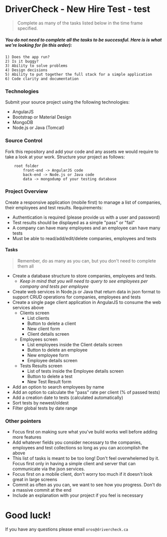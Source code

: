 # DriverCheck - New Hire Test - test

> Complete as many of the tasks listed below in the time frame specified. 
#####  You do not need to complete all the tasks to be successful. Here is is what we're looking for (in this order):

    1) Does the app run? 
    2) Is it buggy?
    3) Ability to solve problems
    4) Design decisions 
    5) Ability to put together the full stack for a simple application 
    6) Code clarity and documentation
 
### Technologies

Submit your source project using the following technologies:

 - AngularJS
 - Bootstrap or Material Design
 - MongoDB
 - Node.js or Java (Tomcat)

### Source Control

Fork this repository and add your code and any assets we would require to take a look at your work. Structure your project as follows:

```
    root folder
        front-end -> AngularJS code
        back-end -> Node.js or Java code
        data -> mongodump of your testing database
```

### Project Overview

Create a responsive application (mobile first) to manage a list of companies, their employees and test results. Requirements:

  - Authentication is required (please provide us with a user and password)
  - Test results should be displayed as a simple "pass" or "fail"
  - A company can have many employees and an employee can have many tests
  - Must be able to read/add/edit/delete companies, employees and tests

#### Tasks

> Remember, do as many as you can, but you don't need to complete them all

* Create a database structure to store companies, employees and tests. 
    * *Keep in mind that you will need to query to see employees per company and tests per employee*
* Create web services in Node.js or Java that return data in json format to support CRUD operations for companies, employees and tests
* Create a single page client application in AngularJS to consume the web services above
    * Clients screen
        * List clients
        * Button to delete a client
        * New client form
        * Client details screen
    *  Employees screen
        *  List employees inside the Client details screen
        *  Button to delete an employee
        *  New employee form
        *  Employee details screen
    * Tests Results screen
        * List of tests inside the Employee details screen
        * Button to delete a test
        * New Test Result form
*  Add an option to search employees by name
*  Add an option to calculate the "pass" rate per client (% of passed tests)
*  Add a creation date to tests (calculated automatically)
*  Sort tests by newest/oldest
*  Filter global tests by date range


### Other pointers

* Focus first on making sure what you've build works well before adding more features
* Add whatever fields you consider necessary to the companies, employees and test collections so long as you can accomplish the above
* This list of tasks is meant to be too long! Don't feel overwhelemed by it. Focus first only in having a simple client and server that can communicate via the json services.
* Focus first on a mobile client, don't worry too much if it doesn't look great in large screens
* Commit as often as you can, we want to see how you progress. Don't do a massive commit at the end
* Include an explanation with your project if you feel is necessary

# Good luck!

If you have any questions please email `oros@drivercheck.ca`






